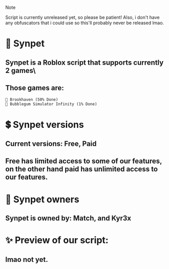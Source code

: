 > [!NOTE]
> Script is currently unreleased yet, so please be patient!
> Also, i don't have any obfuscators that i could use so this'll probably never be released lmao.

# 🌠 Synpet
## Synpet is a Roblox script that supports currently 2 games\
## Those games are:
```
🏡 Brookhaven (50% Done)
🌠 Bubblegum Simulator Infinity (1% Done)
```
# 💲 Synpet versions
## Current versions: Free, Paid
## Free has limited access to some of our features, on the other hand paid has unlimited access to our features.
# 👑 Synpet owners
## Synpet is owned by: Match, and Kyr3x
# ✨ Preview of our script:
## lmao not yet.
